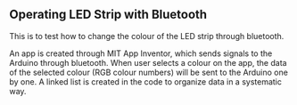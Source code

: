 ## Operating LED Strip with Bluetooth
This is to test how to change the colour of the LED strip through bluetooth.

An app is created through MIT App Inventor, which sends signals to the Arduino through bluetooth. 
When user selects a colour on the app, the data of the selected colour (RGB colour numbers) will be sent to the Arduino one by one.
A linked list is created in the code to organize data in a systematic way.
